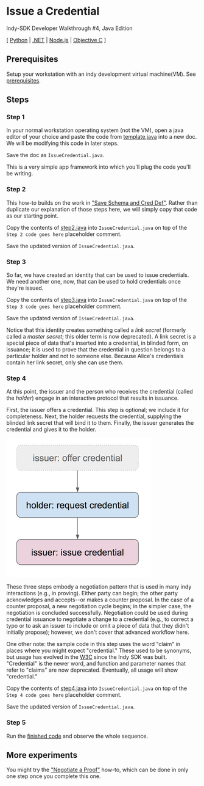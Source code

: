 # Issue a Credential
Indy-SDK Developer Walkthrough #4, Java Edition

[ [Python](../../not-yet-written.md) | [.NET](../../not-yet-written.md) | [Node.js](../../not-yet-written.md) | [Objective C](../../not-yet-written.md) ]


## Prerequisites

Setup your workstation with an indy development virtual machine(VM). See [prerequisites](../../prerequisites).


## Steps

### Step 1

In your normal workstation operating system (not the VM), open a java editor of your
choice and paste the code from [template.java](template.java)
into a new doc. We will be modifying this code in later steps.

Save the doc as `IssueCredential.java`.

This is a very simple app framework into which you'll plug the code
you'll be writing.

### Step 2

This how-to builds on the work in ["Save Schema and Cred Def"](../save-schema-and-cred-def/../not-yet-written.md).
Rather than duplicate our explanation of those steps here, we will simply
copy that code as our starting point.

Copy the contents of [step2.java](step2.java) into
`IssueCredential.java` on top of the `Step 2 code goes here` placeholder comment.

Save the updated version of `IssueCredential.java`.

### Step 3

So far, we have created an identity that can be used to issue credentials.
We need another one, now, that can be used to hold credentials once they're issued.

Copy the contents of [step3.java](step3.java) into
`IssueCredential.java` on top of the `Step 3 code goes here` placeholder comment.

Save the updated version of `IssueCredential.java`.

Notice that this identity creates something called a *link secret* (formerly
called a *master secret*; this older term is now deprecated).
A link secret is a special piece of data that's inserted into
a credential, in blinded form, on issuance; it is used to prove that the
credential in question belongs to a particular holder and not to someone
else. Because Alice's credentials contain her link secret, only she can
use them.

### Step 4

At this point, the issuer and the person who receives the credential
(called the *holder*) engage in an interactive protocol that results
in issuance.

First, the issuer offers a credential. This step is optional; we include
it for completeness. Next, the holder requests the credential, supplying
the blinded link secret that will bind it to them. Finally, the issuer
generates the credential and gives it to the holder.

![3-phase negotiation on issuance](../3-phase-negotiation.png)

These three steps embody a negotiation pattern that is used in many
indy interactions (e.g., in proving). Either party can begin; the other
party acknowledges and accepts--or makes a counter proposal. In the case
of a counter proposal, a new negotiation cycle begins; in the simpler
case, the negotiation is concluded successfully. Negotiation could be used
during credential issuance to negotiate a change to a credential (e.g.,
to correct a typo or to ask an issuer to include or omit a piece of data
that they didn't initially propose); however, we don't cover that
advanced workflow here.

One other note: the sample code in this step uses the word "claim" in
places where you might expect "credential." These used to be synonyms,
but usage has evolved in the [W3C](https://github.com/TechWritingWhiz/indy-sdk/blob/master/doc/how-tos/issue-credential/../not-yet-written.md) since the Indy SDK was built. "Credential"
is the newer word, and function and parameter names that refer to "claims"
are now deprecated. Eventually, all usage will show "credential."

Copy the contents of [step4.java](step4.java) into
`IssueCredential.java` on top of the `Step 4 code goes here` placeholder comment.

Save the updated version of `IssueCredential.java`.

### Step 5

Run the [finished code](IssueCredential.java) and observe the whole sequence.

## More experiments

You might try the ["Negotiate a Proof"](../../negotiate-proof/../not-yet-written.md)
how-to, which can be done in only one step once you complete this one.
